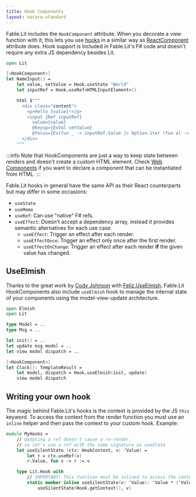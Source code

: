 ```yaml
---
title: Hook Components
layout: nacara-standard
---
```


Fable.Lit includes the `HookComponent` attribute. When you decorate a view function with it, this lets you use [hooks](https://reactjs.org/docs/hooks-overview.html) in a similar way as [ReactComponent](https://zaid-ajaj.github.io/Feliz/#/Feliz/React/NotJustFunctions) attribute does. Hook support is included in Fable.Lit's F# code and doesn't require any extra JS dependency besides Lit.

```fsharp
open Lit

[<HookComponent>]
let NameInput() =
    let value, setValue = Hook.useState "World"
    let inputRef = Hook.useRef<HTMLInputElement>()

    html $"""
      <div class="content">
        <p>Hello {value}!</p>
        <input {Ref inputRef}
          value={value}
          @keyup={EvVal setValue}
          @focus={Ev(fun _ -> inputRef.Value |> Option.iter (fun el -> el.select()))}>
      </div>
    """
```

:::info
Note that HookComponents are just a way to keep state between renders and doesn't create a custom HTML element. Check [Web Components](./web-components.html) if you want to declare a component that can be instantiated from HTML.
:::

Fable.Lit hooks in general have the same API as their React counterparts but may differ in some occasions:

- `useState`
- `useMemo`
- `useRef`: Can use "native" F# refs.
- `useEffect`: Doesn't accept a dependency array, instead it provides semantic alternatives for each use case.
    - `useEffect`: Trigger an effect after each render.
    - `useEffectOnce`: Trigger an effect only once after the first render.
    - `useEffectOnChange`: Trigger an effect after each render **if** the given value has changed.

## UseElmish

Thanks to the great work by [Cody Johnson](https://twitter.com/Cody_S_Johnson) with [Feliz.UseElmish](https://zaid-ajaj.github.io/Feliz/#/Hooks/UseElmish), Fable.Lit HookComponents also include `useElmish` hook to manage the internal state of your components using the model-view-update architecture.

```fsharp
open Elmish
open Lit

type Model = ..
type Msg = ..

let init() = ..
let update msg model = ..
let view model dispatch = ..

[<HookComponent>]
let Clock(): TemplateResult =
    let model, dispatch = Hook.useElmish(init, update)
    view model dispatch
```

## Writing your own hook

The magic behind Fable.Lit's hooks is the context is provided by the JS `this` keyword. To access the context from the render function you must use an `inline` helper and then pass the context to your custom hook. Example:

```fsharp
module MyHooks =
    // Updating a ref doesn't cause a re-render,
    // so let's use a ref with the same signature as useState
    let useSilentState (ctx: HookContext, v: 'Value) =
        let r = ctx.useRef(v)
        r.Value, fun v -> r := v

    type Lit.Hook with
        // IMPORTANT! This function must be inlined to access the context from the render function
        static member inline useSilentState(v: 'Value): 'Value * ('Value -> unit) =
            useSilentState(Hook.getContext(), v)
```